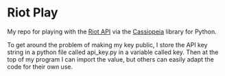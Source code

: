 Riot Play
=========

My repo for playing with the [Riot API](https://developer.riotgames) via the [Cassiopeia](https://github.com/robrua/cassiopeia) library for Python.

To get around the problem of making my key public, I store the API key string in a python file called api_key.py in a variable called key. Then at the top of my program I can import the value, but others can easily adapt the code for their own use.
